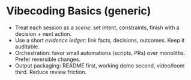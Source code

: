 # Vibecoding Basics (generic)

- Treat each session as a *scene*: set intent, constraints, finish with a decision + next action.
- Use a short *evidence ledger*: link facts, decisions, outcomes. Keep it auditable.
- Orchestration: favor small automations (scripts, PRs) over monoliths. Prefer reversible changes.
- Output packaging: README first, working demo second, video/loom third. Reduce review friction.

